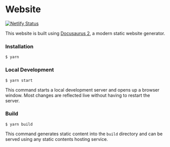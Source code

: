 # Website

[![Netlify Status](https://api.netlify.com/api/v1/badges/89e2294c-83f4-4a48-80de-0aa907e01ebc/deploy-status)](https://app.netlify.com/sites/sekolah-docs/deploys)

This website is built using [Docusaurus 2](https://docusaurus.io/), a modern static website generator.

### Installation

```
$ yarn
```

### Local Development

```
$ yarn start
```

This command starts a local development server and opens up a browser window. Most changes are reflected live without having to restart the server.

### Build

```
$ yarn build
```

This command generates static content into the `build` directory and can be served using any static contents hosting service.

